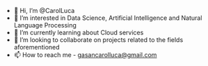 - 👋 Hi, I’m @CarolLuca
- 👀 I’m interested in Data Science, Artificial Intelligence and Natural Language Processing
- 🌱 I’m currently learning about Cloud services
- 💞️ I’m looking to collaborate on projects related to the fields aforementioned
- 📫 How to reach me - gasancarolluca@gmail.com

<!---
CarolLuca/CarolLuca is a ✨ special ✨ repository because its `README.md` (this file) appears on your GitHub profile.
You can click the Preview link to take a look at your changes.
--->
